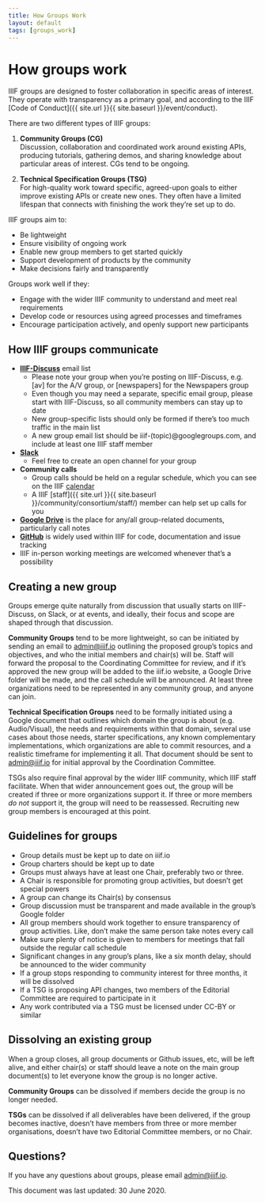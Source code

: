 ```yaml
---
title: How Groups Work
layout: default
tags: [groups_work]
---
```

# How groups work

IIIF groups are designed to foster collaboration in specific areas of interest. They operate with transparency as a primary goal, and according to the IIIF [Code of Conduct]({{ site.url }}{{ site.baseurl }}/event/conduct).

There are two different types of IIIF groups:



1. **Community Groups (CG)** \
Discussion, collaboration and coordinated work around existing APIs, producing tutorials, gathering demos, and sharing knowledge about particular areas of interest. CGs tend to be ongoing.

2. **Technical Specification Groups (TSG)**  \
For high-quality work toward specific, agreed-upon goals to either improve existing APIs or create new ones. They often have a limited lifespan that connects with finishing the work they’re set up to do.

IIIF groups aim to:

*   Be lightweight
*   Ensure visibility of ongoing work
*   Enable new group members to get started quickly
*   Support development of products by the community
*   Make decisions fairly and transparently

Groups work well if they:

*   Engage with the wider IIIF community to understand and meet real requirements
*   Develop code or resources using agreed processes and timeframes
*   Encourage participation actively, and openly support new participants


## How IIIF groups communicate


*   **[IIIF-Discuss](https://groups.google.com/forum/#!forum/iiif-discuss)** email list
    *   Please note your group when you’re posting on IIIF-Discuss, e.g. [av] for the A/V group, or [newspapers] for the Newspapers group
    *   Even though you may need a separate, specific email group, please start with IIIF-Discuss, so all community members can stay up to date
    *   New group-specific lists should only be formed if there’s too much traffic in the main list
    *   A new group email list should be iiif-(topic)@googlegroups.com, and include at least one IIIF staff member
*   **[Slack](http://iiif.slack.com/)**
    *   Feel free to create an open channel for your group
*   **Community calls**
    *   Group calls should be held on a regular schedule, which you can see on the IIIF [calendar](https://iiif.io/community/groups/)
    *   A IIIF [staff]({{ site.url }}{{ site.baseurl }}/community/consortium/staff/) member can help set up calls for you
*   **[Google Drive](https://drive.google.com/drive/folders/0B9EeoRu2zWeraXpHNXpnZThUZVE)** is the place for any/all group-related documents, particularly call notes
*   **[GitHub](https://github.com/IIIF)** is widely used within IIIF for code, documentation and issue tracking
*   IIIF in-person working meetings are welcomed whenever that’s a possibility


## Creating a new group

Groups emerge quite naturally from discussion that usually starts on IIIF-Discuss, on Slack, or at events, and ideally, their focus and scope are shaped through that discussion.

**Community Groups** tend to be more lightweight, so can be initiated by sending an email to [admin@iiif.io](mailto:admin@iiif.io) outlining the proposed group’s topics and objectives, and who the initial members and chair(s) will be. Staff will forward the proposal to the Coordinating Committee for review, and if it’s approved the new group will be added to the iiif.io website, a Google Drive folder will be made, and the call schedule will be announced. At least three organizations need to be represented in any community group, and anyone can join.

**Technical Specification Groups** need to be formally initiated using a Google document that outlines which domain the group is about (e.g. Audio/Visual), the needs and requirements within that domain, several use cases about those needs, starter specifications, any known complementary implementations, which organizations are able to commit resources, and a realistic timeframe for implementing it all. That document should be sent to [admin@iiif.io](mailto:admin@iiif.io) for initial approval by the Coordination Committee.

TSGs also require final approval by the wider IIIF community, which IIIF staff facilitate. When that wider announcement goes out, the group will be created if three or more organizations support it. If three or more members _do not_ support it, the group will need to be reassessed. Recruiting new group members is encouraged at this point.

## Guidelines for groups

*   Group details must be kept up to date on iiif.io
*   Group charters should be kept up to date
*   Groups must always have at least one Chair, preferably two or three.
*   A Chair is responsible for promoting group activities, but doesn’t get special powers
*   A group can change its Chair(s) by consensus
*   Group discussion must be transparent and made available in the group’s Google folder
*   All group members should work together to ensure transparency of group activities. Like, don’t make the same person take notes every call
*   Make sure plenty of notice is given to members for meetings that fall outside the regular call schedule
*   Significant changes in any group’s plans, like a six month delay, should be announced to the wider community
*   If a group stops responding to community interest for three months, it will be dissolved
*   If a TSG is proposing API changes, two members of the Editorial Committee are required to participate in it
*   Any work contributed via a TSG must be licensed under CC-BY or similar


## Dissolving an existing group

When a group closes, all group documents or Github issues, etc, will be left alive, and either chair(s) or staff should leave a note on the main group document(s) to let everyone know the group is no longer active.

**Community Groups** can be dissolved if members decide the group is no longer needed.

**TSGs** can be dissolved if all deliverables have been delivered, if the group becomes inactive, doesn’t have members from three or more member organisations, doesn’t have two Editorial Committee members, or no Chair.


## Questions?

If you have any questions about groups, please email [admin@iiif.io](mailto:admin@iiif.io).

This document was last updated: 30 June 2020.
